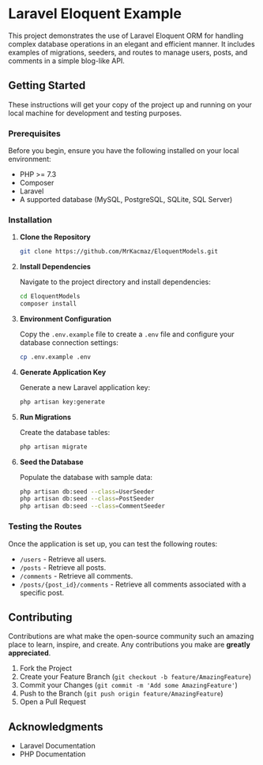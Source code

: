 # Laravel Eloquent Example

This project demonstrates the use of Laravel Eloquent ORM for handling complex database operations in an elegant and efficient manner. It includes examples of migrations, seeders, and routes to manage users, posts, and comments in a simple blog-like API.

## Getting Started

These instructions will get your copy of the project up and running on your local machine for development and testing purposes.

### Prerequisites

Before you begin, ensure you have the following installed on your local environment:
- PHP >= 7.3
- Composer
- Laravel
- A supported database (MySQL, PostgreSQL, SQLite, SQL Server)

### Installation

1. **Clone the Repository**

    ```bash
    git clone https://github.com/MrKacmaz/EloquentModels.git
    ```

2. **Install Dependencies**

    Navigate to the project directory and install dependencies:

    ```bash
    cd EloquentModels
    composer install
    ```

3. **Environment Configuration**

    Copy the `.env.example` file to create a `.env` file and configure your database connection settings:

    ```bash
    cp .env.example .env
    ```

4. **Generate Application Key**

    Generate a new Laravel application key:

    ```bash
    php artisan key:generate
    ```

5. **Run Migrations**

    Create the database tables:

    ```bash
    php artisan migrate
    ```

6. **Seed the Database**

    Populate the database with sample data:

    ```bash
    php artisan db:seed --class=UserSeeder
    php artisan db:seed --class=PostSeeder
    php artisan db:seed --class=CommentSeeder
    ```

### Testing the Routes

Once the application is set up, you can test the following routes:

- `/users` - Retrieve all users.
- `/posts` - Retrieve all posts.
- `/comments` - Retrieve all comments.
- `/posts/{post_id}/comments` - Retrieve all comments associated with a specific post.

## Contributing

Contributions are what make the open-source community such an amazing place to learn, inspire, and create. Any contributions you make are **greatly appreciated**.

1. Fork the Project
2. Create your Feature Branch (`git checkout -b feature/AmazingFeature`)
3. Commit your Changes (`git commit -m 'Add some AmazingFeature'`)
4. Push to the Branch (`git push origin feature/AmazingFeature`)
5. Open a Pull Request

## Acknowledgments

- Laravel Documentation
- PHP Documentation

